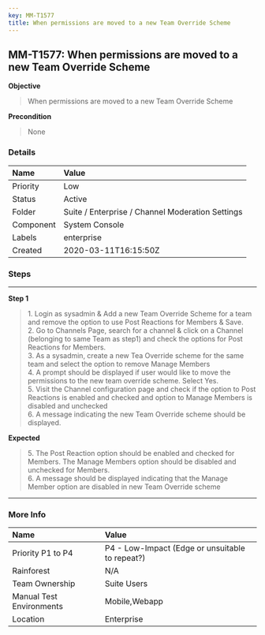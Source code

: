```yaml
---
key: MM-T1577
title: When permissions are moved to a new Team Override Scheme
---
```


## MM-T1577: When permissions are moved to a new Team Override Scheme

**Objective**

> <article>When permissions are moved to a new Team Override Scheme</article>

**Precondition**

> <article>None</article>

### Details

| Name      | Value                                            |
| :-------- | :----------------------------------------------- |
| Priority  | Low                                              |
| Status    | Active                                           |
| Folder    | Suite / Enterprise / Channel Moderation Settings |
| Component | System Console                                   |
| Labels    | enterprise                                       |
| Created   | 2020-03-11T16:15:50Z                             |

### Steps

<hr/>

**Step 1**

> <article>1. Login as sysadmin &amp; Add a new Team Override Scheme for a team and remove the option to use Post Reactions for Members &amp; Save. <br />2. Go to Channels Page, search for a channel &amp; click on a Channel (belonging to same Team as step1) and check the options for Post Reactions for Members. <br />3. As a sysadmin, create a new Tea Override scheme for the same team and select the option to remove Manage Members<br />4. A prompt should be displayed if user would like to move the permissions to the new team override scheme. Select Yes. <br />5. Visit the Channel configuration page and check if the option to Post Reactions is enabled and checked and option to Manage Members is disabled and unchecked<br />6. A message indicating the new Team Override scheme should be displayed.</article>

**Expected**

> <article>5. The Post Reaction option should be enabled and checked for Members. The Manage Members option should be disabled and unchecked for Members. <br />6. A message should be displayed indicating that the Manage Member option are disabled in new Team Override scheme</article>

<hr/>

### More Info

| Name                     | Value                                           |
| :----------------------- | :---------------------------------------------- |
| Priority P1 to P4        | P4 - Low-Impact (Edge or unsuitable to repeat?) |
| Rainforest               | N/A                                             |
| Team Ownership           | Suite Users                                     |
| Manual Test Environments | Mobile,Webapp                                   |
| Location                 | Enterprise                                      |
